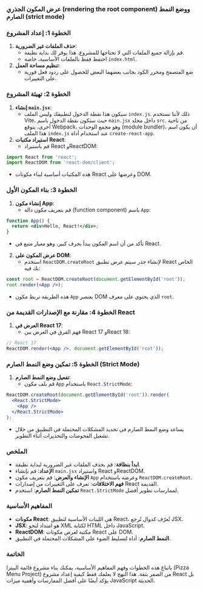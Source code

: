 ### عرض المكون الجذري (rendering the root component) ووضع النمط الصارم (strict mode)

### الخطوة 1: إعداد المشروع

1. **حذف الملفات غير الضرورية**:
   * قم بإزالة جميع الملفات التي لا تحتاجها للمشروع. هذا يوفر لك بداية نظيفة.
   * احتفظ فقط بالملفات الأساسية، خاصة `index.html`.
2. **تنظيم مساحة العمل**:
   * ضع المتصفح ومحرر الكود بجانب بعضهما البعض للحصول على ردود فعل فورية على التغييرات.

### الخطوة 2: تهيئة المشروع

1. **إنشاء `main.jsx`**:
   * سيكون هذا نقطة الدخول لتطبيقك وليس الملف `index.js`. ذلك لأننا نستخدم Vite، حيث ستكون نقطة الدخول باسم `main.jsx` داخل مجلد `src`. من ناحية أخرى، يتوقع Webpack، وهو مجمع الوحدات (module bundler)، أن يكون اسم هذا الملف `index.js` عند استخدام أداة `create-react-app`.
2. **استيراد مكتبات React**:
   * قم باستيراد React وReactDOM:

```jsx
import React from 'react';
import ReactDOM from 'react-dom/client';
```

   * هذه المكتبات أساسية لبناء مكونات React وعرضها على DOM.

### الخطوة 3: بناء المكون الأول

1. **إنشاء مكون App**:
   * قم بتعريف مكون دالة (function component) باسم `App`:

```jsx
function App() {
  return <div>Hello, React!</div>;
}
```

   * تأكد من أن اسم المكون يبدأ بحرف كبير، وهو معيار متبع في React.
2. **عرض المكون على DOM**:
   * استخدم `ReactDOM.createRoot` لإنشاء جذر سيتم عرض تطبيق React الخاص بك فيه:

```jsx
const root = ReactDOM.createRoot(document.getElementById('root'));
root.render(<App />);
```

   * هذه الطريقة تربط مكون `App` بعنصر DOM الذي يحتوي على معرف `root`.

### الخطوة 4: مقارنة مع الإصدارات القديمة من React

1. **العرض في React 17**:
   * فهم الفرق في العرض بين React 17 وReact 18:

```jsx
// React 17
ReactDOM.render(<App />, document.getElementById('root'));
```

### الخطوة 5: تمكين وضع النمط الصارم (Strict Mode)

1. **تفعيل وضع النمط الصارم**:
   * قم بلف مكون `App` باستخدام `React.StrictMode`:

```jsx
ReactDOM.createRoot(document.getElementById('root')).render(
  <React.StrictMode>
    <App />
  </React.StrictMode>
);
```

   * يساعد وضع النمط الصارم في تحديد المشكلات المحتملة في التطبيق من خلال تشغيل الفحوصات والتحذيرات أثناء التطوير.

### الملخص

* **ابدأ بنظافة**: قم بحذف الملفات غير الضرورية لبداية نظيفة.
* **الإعداد**: قم بإنشاء `main.jsx` واستيراد React وReactDOM.
* **الإنشاء والعرض**: قم بتعريف مكون `App` وعرضه باستخدام `ReactDOM.createRoot`.
* **فهم الاختلافات**: تعرف على التغييرات من إصدارات React القديمة.
* **تمكين النمط الصارم**: استخدم `React.StrictMode` لممارسات تطوير أفضل.

### المفاهيم الأساسية

* **مكونات React**: هي اللبنات الأساسية لتطبيق React، تُعرّف كدوال تُرجع JSX.
* **JSX**: هو امتداد لنحو XML لكتابة HTML داخل JavaScript.
* **ReactDOM**: مكتبة لعرض مكونات React على DOM.
* **النمط الصارم**: أداة لتسليط الضوء على المشكلات المحتملة في التطبيق.

### الخاتمة

باتباع هذه الخطوات وفهم المفاهيم الأساسية، يمكنك بناء مشروع قائمة البيتزا (Pizza Menu Project) من الصفر بثقة. هذا النهج لا يعلمك فقط كيفية إعداد مشروع React بل يؤكد أيضًا على أفضل الممارسات وأهمية ميزات JavaScript الحديثة.